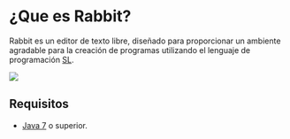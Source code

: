 # ¿Que es Rabbit?
Rabbit es un editor de texto libre, diseñado para proporcionar un ambiente agradable para la creación de programas utilizando el lenguaje de programación [SL].

![](https://cldup.com/kMHrL9Fj5W.png)

## Requisitos
- [Java 7] o superior.

[Java 7]:http://www.oracle.com/technetwork/es/java/javase/downloads/index.html
[SL]:http://www.cnc.una.py/sl